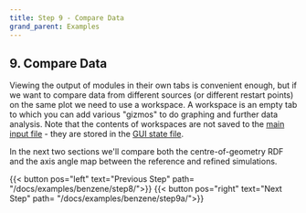```yaml
---
title: Step 9 - Compare Data
grand_parent: Examples
---
```


## 9. Compare Data

Viewing the output of modules in their own tabs is convenient enough, but if we want to compare data from different sources (or different restart points) on the same plot we need to use a workspace. A workspace is an empty tab to which you can add various "gizmos" to do graphing and further data analysis. Note that the contents of workspaces are not saved to the [main input file](../../userguide/inputfile) - they are stored in the [GUI state file](../../userguide/outputfiles/state.md).

In the next two sections we'll compare both the centre-of-geometry RDF and the axis angle map between the reference and refined simulations.


{{< button pos="left" text="Previous Step" path= "/docs/examples/benzene/step8/">}}
{{< button pos="right" text="Next Step" path= "/docs/examples/benzene/step9a/">}}
